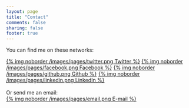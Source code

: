 ```yaml
---
layout: page
title: "Contact"
comments: false
sharing: false
footer: true
---
```


You can find me on these networks:

<div class="center-content">
  <a href="http://twitter.com/jeromedalbert" target="_blank">{% img noborder /images/pages/twitter.png Twitter %}</img></a>
  <a href="http://www.facebook.com/jerome.dalbert" target="_blank">{% img noborder /images/pages/facebook.png Facebook %}</img></a>
  <a href="https://github.com/jeromedalbert" target="_blank">{% img noborder /images/pages/github.png Github %}</img></a>
  <a href="http://www.linkedin.com/in/jeromedalbert" target="_blank" style="margin-left: 1px">{% img noborder /images/pages/linkedin.png LinkedIn %}</img></a>
</div>

<br/>
Or send me an email:

<div class="center-content">
  <a href="mailto:jerome.dalbert@gmail.com" target="_blank">{% img noborder /images/pages/email.png E-mail %}</img></a>
</div>
